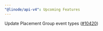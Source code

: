 ```yaml
---
"@linode/api-v4": Upcoming Features
---
```


Update Placement Group event types ([#10420](https://github.com/linode/manager/pull/10420))
